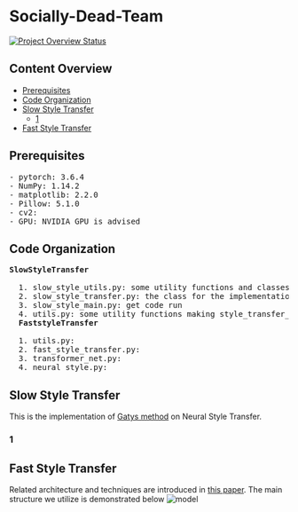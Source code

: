 # Socially-Dead-Team
[![Project Overview Status](https://img.shields.io/badge/Socially%20Dead%20Team-Style%20Transfer%20Learning-red.svg)](https://github.com/oliver-lijiayi/Socially-Dead-Team)

## Content Overview
* [Prerequisites](#Prerequisites)
* [Code Organization](#Code-Organization)
* [Slow Style Transfer](#Slow-Style-Transfer)
   * [1](#1)
* [Fast Style Transfer](#Fast-Style-Transfer)

## Prerequisites
<pre>
- pytorch: 3.6.4
- NumPy: 1.14.2
- matplotlib: 2.2.0
- Pillow: 5.1.0
- cv2:
- GPU: NVIDIA GPU is advised
</pre>

## Code Organization
<pre>
<b>SlowStyleTransfer</b><br>
  1. slow_style_utils.py: some utility functions and classes 
  2. slow_style_transfer.py: the class for the implementation of slow style transfer
  3. slow_style_main.py: get code run 
  4. utils.py: some utility functions making style_transfer_learning.ipynb clean
  <b>FaststyleTransfer</b><br>
  1. utils.py: 
  2. fast_style_transfer.py: 
  3. transformer_net.py:  
  4. neural_style.py: 
</pre>

## Slow Style Transfer
This is the implementation of [Gatys method](https://arxiv.org/pdf/1508.06576.pdf) on Neural Style Transfer.

### 1

## Fast Style Transfer 
Related architecture and techniques are introduced in [this paper](https://arxiv.org/pdf/1508.06576.pdf).
The main structure we utilize is demonstrated below
![model](https://raw.githubusercontent.com/kwanmolee/-Style-Transfer-Learning/master/model.png)



	

